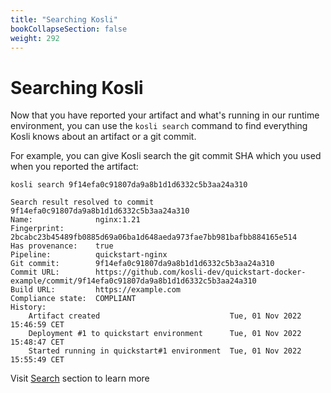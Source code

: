```yaml
---
title: "Searching Kosli"
bookCollapseSection: false
weight: 292
---
```


# Searching Kosli

Now that you have reported your artifact and what's running in our runtime environment,
you can use the `kosli search` command to find everything Kosli knows about an artifact or a git commit.

For example, you can give Kosli search the git commit SHA which you used when you reported the artifact: 

```shell {.command}
kosli search 9f14efa0c91807da9a8b1d1d6332c5b3aa24a310
```

```plaintext {.light-console}
Search result resolved to commit 9f14efa0c91807da9a8b1d1d6332c5b3aa24a310
Name:              nginx:1.21
Fingerprint:       2bcabc23b45489fb0885d69a06ba1d648aeda973fae7bb981bafbb884165e514
Has provenance:    true
Pipeline:          quickstart-nginx
Git commit:        9f14efa0c91807da9a8b1d1d6332c5b3aa24a310
Commit URL:        https://github.com/kosli-dev/quickstart-docker-example/commit/9f14efa0c91807da9a8b1d1d6332c5b3aa24a310
Build URL:         https://example.com
Compliance state:  COMPLIANT
History:
    Artifact created                             Tue, 01 Nov 2022 15:46:59 CET
    Deployment #1 to quickstart environment      Tue, 01 Nov 2022 15:48:47 CET
    Started running in quickstart#1 environment  Tue, 01 Nov 2022 15:55:49 CET
```

Visit [Search](/how_to/search/) section to learn more